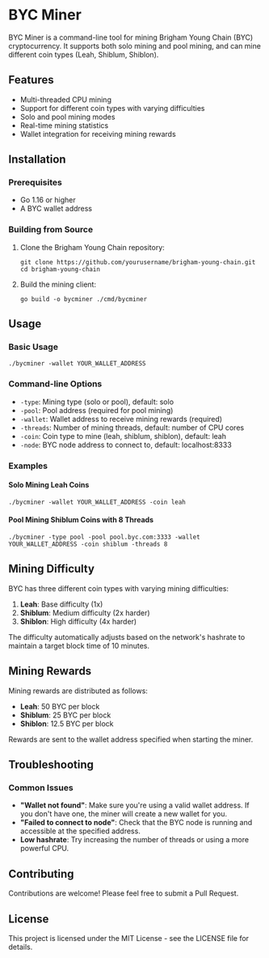 # BYC Miner

BYC Miner is a command-line tool for mining Brigham Young Chain (BYC) cryptocurrency. It supports both solo mining and pool mining, and can mine different coin types (Leah, Shiblum, Shiblon).

## Features

- Multi-threaded CPU mining
- Support for different coin types with varying difficulties
- Solo and pool mining modes
- Real-time mining statistics
- Wallet integration for receiving mining rewards

## Installation

### Prerequisites

- Go 1.16 or higher
- A BYC wallet address

### Building from Source

1. Clone the Brigham Young Chain repository:
   ```
   git clone https://github.com/yourusername/brigham-young-chain.git
   cd brigham-young-chain
   ```

2. Build the mining client:
   ```
   go build -o bycminer ./cmd/bycminer
   ```

## Usage

### Basic Usage

```
./bycminer -wallet YOUR_WALLET_ADDRESS
```

### Command-line Options

- `-type`: Mining type (solo or pool), default: solo
- `-pool`: Pool address (required for pool mining)
- `-wallet`: Wallet address to receive mining rewards (required)
- `-threads`: Number of mining threads, default: number of CPU cores
- `-coin`: Coin type to mine (leah, shiblum, shiblon), default: leah
- `-node`: BYC node address to connect to, default: localhost:8333

### Examples

#### Solo Mining Leah Coins

```
./bycminer -wallet YOUR_WALLET_ADDRESS -coin leah
```

#### Pool Mining Shiblum Coins with 8 Threads

```
./bycminer -type pool -pool pool.byc.com:3333 -wallet YOUR_WALLET_ADDRESS -coin shiblum -threads 8
```

## Mining Difficulty

BYC has three different coin types with varying mining difficulties:

1. **Leah**: Base difficulty (1x)
2. **Shiblum**: Medium difficulty (2x harder)
3. **Shiblon**: High difficulty (4x harder)

The difficulty automatically adjusts based on the network's hashrate to maintain a target block time of 10 minutes.

## Mining Rewards

Mining rewards are distributed as follows:

- **Leah**: 50 BYC per block
- **Shiblum**: 25 BYC per block
- **Shiblon**: 12.5 BYC per block

Rewards are sent to the wallet address specified when starting the miner.

## Troubleshooting

### Common Issues

- **"Wallet not found"**: Make sure you're using a valid wallet address. If you don't have one, the miner will create a new wallet for you.
- **"Failed to connect to node"**: Check that the BYC node is running and accessible at the specified address.
- **Low hashrate**: Try increasing the number of threads or using a more powerful CPU.

## Contributing

Contributions are welcome! Please feel free to submit a Pull Request.

## License

This project is licensed under the MIT License - see the LICENSE file for details. 